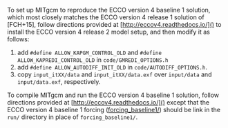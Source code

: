 
To set up MITgcm to reproduce the ECCO version 4 baseline 1 solution, which most closely matches the ECCO version 4 release 1 solution of [FCH+15], follow directions provided at [http://eccov4.readthedocs.io/]() to install the ECCO version 4 release 2 model setup, and then modify it as follows:

1. add ``#define ALLOW_KAPGM_CONTROL_OLD`` and ``#define ALLOW_KAPREDI_CONTROL_OLD`` in ``code/GMREDI_OPTIONS.h``
2. add ``#define ALLOW_AUTODIFF_INIT_OLD`` in ``code/AUTODIFF_OPTIONS.h``.
3. copy ``input_itXX/data`` and ``input_itXX/data.exf`` over ``input/data`` and ``input/data.exf``, respectively.

To compile MITgcm and run the ECCO version 4 baseline 1 solution, follow directions provided at [http://eccov4.readthedocs.io/]() except that the ECCO version 4 baseline 1 forcing ([forcing_baseline1/](<ftp://mit.ecco-group.org/ecco_for_las/version_4/release1/forcing_baseline1/>)) should be link in the `run/` directory in place of `forcing_baseline1/`.



